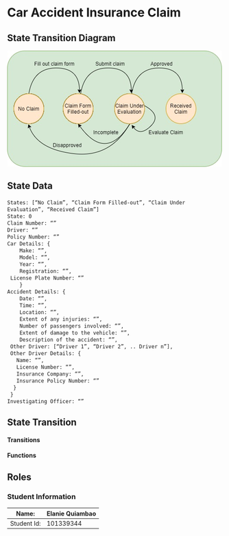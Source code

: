 # Car Accident Insurance Claim #

## State Transition Diagram ##
 ![state diagram](https://github.com/elaquiambao/GBC-dApp1-CarAccidentInsuranceClaim/blob/main/images/car-insurance-claim.jpg)

## State Data ##
```
States: [“No Claim”, “Claim Form Filled-out”, “Claim Under Evaluation”, “Received Claim”]
State: 0
Claim Number: “”
Driver: “”
Policy Number: “”
Car Details: {
	Make: “”,
	Model: “”,
	Year: “”,
	Registration: “”,
 License Plate Number: “” 
	}
Accident Details: {
	Date: “”,
	Time: “”,
	Location: “”,
	Extent of any injuries: “”,
	Number of passengers involved: “”,
	Extent of damage to the vehicle: “”,
	Description of the accident: “”,
 Other Driver: [“Driver 1”, “Driver 2”, .. Driver n”],
 Other Driver Details: {
   Name: “”,
   License Number: “”,
   Insurance Company: “”,
   Insurance Policy Number: “” 
  }
 }
Investigating Officer: “”
 ```



## State Transition ##
#### Transitions ####

#### Functions ####

## Roles

### Student Information

Name:       | Elanie Quiambao 
------------|------------
Student Id: | 101339344


